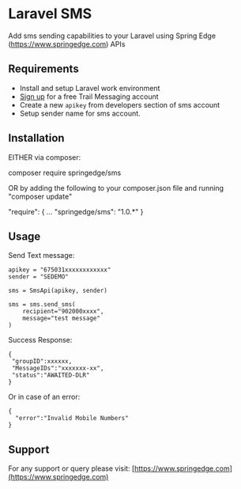 Laravel SMS 
================================

Add sms sending capabilities to your Laravel using Spring Edge (https://www.springedge.com) APIs

Requirements
------------

- Install and setup Laravel work environment
- [Sign up](https://www.springedge.com/) for a free Trail Messaging account
- Create a new `apikey` from developers section of sms account
- Setup sender name for sms account.


Installation
------------

EITHER via composer:

composer require springedge/sms

OR by adding the following to your composer.json file and running "composer update"

"require": {
    ...
    "springedge/sms": "1.0.*"
}


Usage
-----

Send Text message:

```
apikey = "675031xxxxxxxxxxxx"
sender = "SEDEMO"

sms = SmsApi(apikey, sender)

sms = sms.send_sms(
    recipient="902000xxxx",
    message="test message"
)

```

Success Response:

```
{
 "groupID":xxxxxx,
 "MessageIDs":"xxxxxxx-xx",
 "status":"AWAITED-DLR"
}
```


Or in case of an error:

```
{
  "error":"Invalid Mobile Numbers"
}
```


Support
-------------

For any support or query please visit:
[https://www.springedge.com](https://www.springedge.com)


